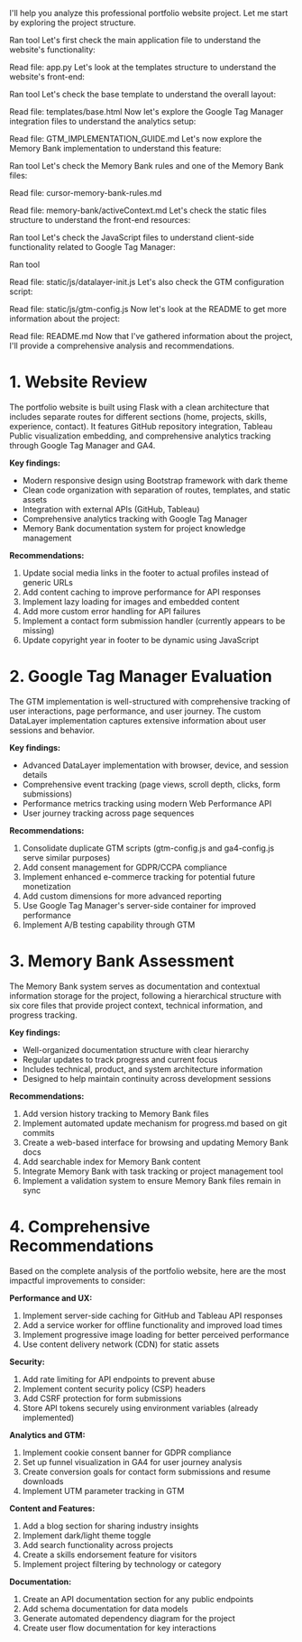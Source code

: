 
I'll help you analyze this professional portfolio website project. Let me start by exploring the project structure.

Ran tool
Let's first check the main application file to understand the website's functionality:

Read file: app.py
Let's look at the templates structure to understand the website's front-end:

Ran tool
Let's check the base template to understand the overall layout:

Read file: templates/base.html
Now let's explore the Google Tag Manager integration files to understand the analytics setup:

Read file: GTM_IMPLEMENTATION_GUIDE.md
Let's now explore the Memory Bank implementation to understand this feature:

Ran tool
Let's check the Memory Bank rules and one of the Memory Bank files:

Read file: cursor-memory-bank-rules.md

Read file: memory-bank/activeContext.md
Let's check the static files structure to understand the front-end resources:

Ran tool
Let's check the JavaScript files to understand client-side functionality related to Google Tag Manager:

Ran tool

Read file: static/js/datalayer-init.js
Let's also check the GTM configuration script:

Read file: static/js/gtm-config.js
Now let's look at the README to get more information about the project:

Read file: README.md
Now that I've gathered information about the project, I'll provide a comprehensive analysis and recommendations.

# 1. Website Review

The portfolio website is built using Flask with a clean architecture that includes separate routes for different sections (home, projects, skills, experience, contact). It features GitHub repository integration, Tableau Public visualization embedding, and comprehensive analytics tracking through Google Tag Manager and GA4.

**Key findings:**
- Modern responsive design using Bootstrap framework with dark theme
- Clean code organization with separation of routes, templates, and static assets
- Integration with external APIs (GitHub, Tableau)
- Comprehensive analytics tracking with Google Tag Manager
- Memory Bank documentation system for project knowledge management

**Recommendations:**
1. Update social media links in the footer to actual profiles instead of generic URLs
2. Add content caching to improve performance for API responses
3. Implement lazy loading for images and embedded content
4. Add more custom error handling for API failures
5. Implement a contact form submission handler (currently appears to be missing)
6. Update copyright year in footer to be dynamic using JavaScript

# 2. Google Tag Manager Evaluation

The GTM implementation is well-structured with comprehensive tracking of user interactions, page performance, and user journey. The custom DataLayer implementation captures extensive information about user sessions and behavior.

**Key findings:**
- Advanced DataLayer implementation with browser, device, and session details
- Comprehensive event tracking (page views, scroll depth, clicks, form submissions)
- Performance metrics tracking using modern Web Performance API
- User journey tracking across page sequences

**Recommendations:**
1. Consolidate duplicate GTM scripts (gtm-config.js and ga4-config.js serve similar purposes)
2. Add consent management for GDPR/CCPA compliance
3. Implement enhanced e-commerce tracking for potential future monetization
4. Add custom dimensions for more advanced reporting
5. Use Google Tag Manager's server-side container for improved performance
6. Implement A/B testing capability through GTM

# 3. Memory Bank Assessment

The Memory Bank system serves as documentation and contextual information storage for the project, following a hierarchical structure with six core files that provide project context, technical information, and progress tracking.

**Key findings:**
- Well-organized documentation structure with clear hierarchy
- Regular updates to track progress and current focus
- Includes technical, product, and system architecture information
- Designed to help maintain continuity across development sessions

**Recommendations:**
1. Add version history tracking to Memory Bank files
2. Implement automated update mechanism for progress.md based on git commits
3. Create a web-based interface for browsing and updating Memory Bank docs
4. Add searchable index for Memory Bank content
5. Integrate Memory Bank with task tracking or project management tool
6. Implement a validation system to ensure Memory Bank files remain in sync

# 4. Comprehensive Recommendations

Based on the complete analysis of the portfolio website, here are the most impactful improvements to consider:

**Performance and UX:**
1. Implement server-side caching for GitHub and Tableau API responses
2. Add a service worker for offline functionality and improved load times
3. Implement progressive image loading for better perceived performance
4. Use content delivery network (CDN) for static assets

**Security:**
1. Add rate limiting for API endpoints to prevent abuse
2. Implement content security policy (CSP) headers
3. Add CSRF protection for form submissions
4. Store API tokens securely using environment variables (already implemented)

**Analytics and GTM:**
1. Implement cookie consent banner for GDPR compliance
2. Set up funnel visualization in GA4 for user journey analysis
3. Create conversion goals for contact form submissions and resume downloads
4. Implement UTM parameter tracking in GTM

**Content and Features:**
1. Add a blog section for sharing industry insights
2. Implement dark/light theme toggle
3. Add search functionality across projects
4. Create a skills endorsement feature for visitors
5. Implement project filtering by technology or category

**Documentation:**
1. Create an API documentation section for any public endpoints
2. Add schema documentation for data models
3. Generate automated dependency diagram for the project
4. Create user flow documentation for key interactions
